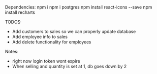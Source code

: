 Dependencies:
npm i
npm i postgres
npm install react-icons --save
npm install recharts

TODOS:
- Add customers to sales so we can properly update database
- Add employee info to sales
- Add delete functionality for employees


Notes: 
- right now login token wont expire
- When selling and quantity is set at 1, db goes down by 2